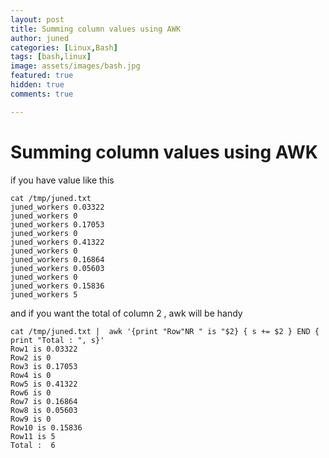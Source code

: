 ```yaml
---
layout: post
title: Summing column values using AWK
author: juned
categories: [Linux,Bash]
tags: [bash,linux]
image: assets/images/bash.jpg
featured: true
hidden: true
comments: true

---
```

# Summing column values using AWK

if you have value like this
```
cat /tmp/juned.txt
juned_workers 0.03322
juned_workers 0
juned_workers 0.17053
juned_workers 0
juned_workers 0.41322
juned_workers 0
juned_workers 0.16864
juned_workers 0.05603
juned_workers 0
juned_workers 0.15836
juned_workers 5
```


and if you want the total of column 2 , awk will be handy

```
cat /tmp/juned.txt |  awk '{print "Row"NR " is "$2} { s += $2 } END { print "Total : ", s}'
Row1 is 0.03322
Row2 is 0
Row3 is 0.17053
Row4 is 0
Row5 is 0.41322
Row6 is 0
Row7 is 0.16864
Row8 is 0.05603
Row9 is 0
Row10 is 0.15836
Row11 is 5
Total :  6
```

